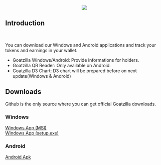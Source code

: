 <p align="center">
  <img src="https://user-images.githubusercontent.com/85905805/121959526-346ece00-cd65-11eb-8456-17440c1e4559.jpg">
</p>
<h2>Introduction</h2>
</br>
<p>You can download our Windows and Android applications and track your tokens and earnings in your wallet.</p>
<ul>
  <li>Goatzilla Windows/Android: Provide informations for holders.</li>
<li>Goatzilla QR Reader: Only available on Android.</li>
<li>Goatzilla D3 Chart: D3 chart will be prepared before on next update(Windows & Android)</li>
</ul>
<h2>Downloads</h2>
Github is the only source where you can get official Goatzilla downloads.
<h3>Windows</h3>
<a href="https://github.com/goatzillatoken/goatzilla/blob/main/goatzilla.msi?raw=true">Windows App (MSI)</a>
</br>
<a href="https://github.com/goatzillatoken/goatzilla/blob/main/setup.exe?raw=true">Windows App (setup.exe)</a>
<h3>Android</h3>
<a href="https://github.com/goatzillatoken/goatzilla/blob/main/goatzilla.apk?raw=true">Android Apk</a>

